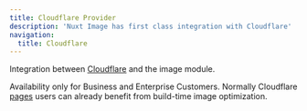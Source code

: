 ```yaml
---
title: Cloudflare Provider
description: 'Nuxt Image has first class integration with Cloudflare'
navigation:
  title: Cloudflare
---
```


Integration between [Cloudflare](https://developers.cloudflare.com/images/) and the image module.

Availability only for Business and Enterprise Customers. Normally Cloudflare [pages](https://pages.cloudflare.com/) users can already benefit from build-time image optimization.
